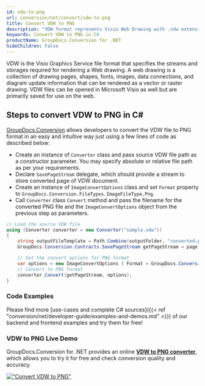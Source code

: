 ```yaml
---
id: vdw-to-png
url: conversion/net/convert/vdw-to-png
title: Convert VDW to PNG
description: "VDW format represents Visio Web Drawing with .vdw extension. Learn how to convert VDW to PNG file programmatically in C# language using GroupDocs.Conversion for .NET library."
keywords: Convert VDW to PNG in C#
productName: GroupDocs.Conversion for .NET
hideChildren: False
---
```


VDW is the Visio Graphics Service file format that specifies the streams and storages required for rendering a Web drawing. A web drawing is a collection of drawing pages, shapes, fonts, images, data connections, and diagram update information that can be rendered as a vector or raster drawing. VDW files can be opened in Microsoft Visio as well but are primarily saved for use on the web.

## Steps to convert VDW to PNG in C#

[GroupDocs.Conversion](https://products.groupdocs.com/conversion/net) allows developers to convert the VDW file to PNG format in an easy and intuitive way just using a few lines of code as described below:

* Create an instance of `Converter` class and pass source VDW file path as a constructor parameter. You may specify absolute or relative file path as per your requirements. 
* Declare `SavePageStream` delegate, which should provide a stream to store converted page of VDW document.
* Create an instance of `ImageConvertOptions` class and set `Format` property to `GroupDocs.Conversion.FileTypes.ImageFileType.Png`.
* Call `Converter` class `Convert` method and pass the filename for the converted PNG file and the `ImageConvertOptions` object from the previous step as parameters.

```csharp
// Load the source VDW file
using (Converter converter = new Converter("sample.vdw"))
{
    string outputFileTemplate = Path.Combine(outputFolder, "converted-page-{0}.png");
    GroupDocs.Conversion.Contracts.SavePageStream getPageStream = page => new FileStream(string.Format(outputFileTemplate, page), FileMode.Create);

    // Set the convert options for PNG format
    var options = new ImageConvertOptions { Format = GroupDocs.Conversion.FileTypes.ImageFileType.Png };   
    // Convert to PNG format
    converter.Convert(getPageStream, options);
}
```

### Code Examples

Please find more [use-cases and complete C# sources]({{< ref "conversion/net/developer-guide/examples-and-demos.md" >}}) of our backend and frontend examples and try them for free!

### VDW to PNG Live Demo

GroupDocs.Conversion for .NET provides an online [**VDW to PNG converter**](https://products.groupdocs.app/conversion/vdw-to-png), which allows you to try it for free and check conversion quality and accuracy.

[!["Convert VDW to PNG"](conversion/net/images/convert-to-png/convert-vdw-to-png.png)](https://products.groupdocs.app/conversion/vdw-to-png)